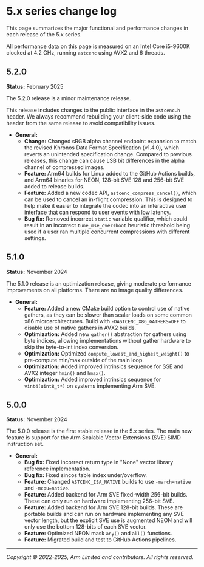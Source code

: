 # 5.x series change log

This page summarizes the major functional and performance changes in each
release of the 5.x series.

All performance data on this page is measured on an Intel Core i5-9600K
clocked at 4.2 GHz, running `astcenc` using AVX2 and 6 threads.

<!-- ---------------------------------------------------------------------- -->
## 5.2.0

**Status:** February 2025

The 5.2.0 release is a minor maintenance release.

This release includes changes to the public interface in the `astcenc.h`
header.  We always recommend rebuilding your client-side code using the
header from the same release to avoid compatibility issues.

* **General:**
  * **Change:** Changed sRGB alpha channel endpoint expansion to match the
    revised Khronos Data Format Specification (v1.4.0), which reverts an
    unintended specification change. Compared to previous releases, this change
    can cause LSB bit differences in the alpha channel of compressed images.
  * **Feature:** Arm64 builds for Linux added to the GitHub Actions builds, and
    Arm64 binaries for NEON, 128-bit SVE 128 and 256-bit SVE added to release
    builds.
  * **Feature:** Added a new codec API, `astcenc_compress_cancel()`, which can
    be used to cancel an in-flight compression. This is designed to help make
    it easier to integrate the codec into an interactive user interface that
    can respond to user events with low latency.
  * **Bug fix:** Removed incorrect `static` variable qualifier, which could
    result in an incorrect `tune_mse_overshoot` heuristic threshold being used
    if a user ran multiple concurrent compressions with different settings.

<!-- ---------------------------------------------------------------------- -->
## 5.1.0

**Status:** November 2024

The 5.1.0 release is an optimization release, giving moderate performance
improvements on all platforms. There are no image quality differences.

* **General:**
  * **Feature:** Added a new CMake build option to control use of native
    gathers, as they can be slower than scalar loads on some common x86
    microarchitectures. Build with `-DASTCENC_X86_GATHERS=OFF` to disable use
    of native gathers in AVX2 builds.
  * **Optimization:** Added new `gather()` abstraction for gathers using byte
    indices, allowing implementations without gather hardware to skip the
    byte-to-int index conversion.
  * **Optimization:** Optimized `compute_lowest_and_highest_weight()` to
    pre-compute min/max outside of the main loop.
  * **Optimization:** Added improved intrinsics sequence for SSE and AVX2
    integer `hmin()` and `hmax()`.
  * **Optimization:** Added improved intrinsics sequence for `vint4(uint8_t*)`
    on systems implementing Arm SVE.

<!-- ---------------------------------------------------------------------- -->
## 5.0.0

**Status:** November 2024

The 5.0.0 release is the first stable release in the 5.x series. The main new
feature is support for the Arm Scalable Vector Extensions (SVE) SIMD instruction
set.

* **General:**
  * **Bug fix:** Fixed incorrect return type in "None" vector library
    reference implementation.
  * **Bug fix:** Fixed sincos table index under/overflow.
  * **Feature:** Changed `ASTCENC_ISA_NATIVE` builds to use `-march=native` and
    `-mcpu=native`.
  * **Feature:** Added backend for Arm SVE fixed-width 256-bit builds. These
    can only run on hardware implementing 256-bit SVE.
  * **Feature:** Added backend for Arm SVE 128-bit builds. These are portable
    builds and can run on hardware implementing any SVE vector length, but the
    explicit SVE use is augmented NEON and will only use the bottom 128-bits of
    each SVE vector.
  * **Feature:** Optimized NEON mask `any()` and `all()` functions.
  * **Feature:** Migrated build and test to GitHub Actions pipelines.

- - -

_Copyright © 2022-2025, Arm Limited and contributors. All rights reserved._

